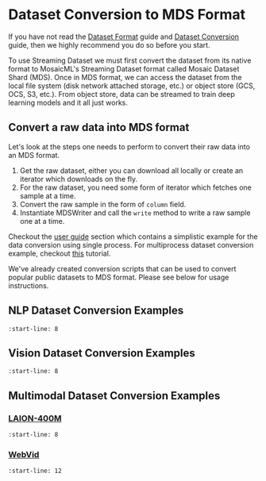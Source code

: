# Dataset Conversion to MDS Format

If you have not read the [Dataset Format](../fundamentals/dataset_format.md) guide and [Dataset Conversion](../fundamentals/dataset_conversion_guide.md) guide, then we highly recommend you do so before you start.

To use Streaming Dataset we must first convert the dataset from its native format to MosaicML's Streaming Dataset format called Mosaic Dataset Shard (MDS). Once in MDS format, we can access the dataset from the local file system (disk network attached storage, etc.) or object store (GCS, OCS, S3, etc.).  From object store, data can be streamed to train deep learning models and it all just works.

## Convert a raw data into MDS format

Let's look at the steps one needs to perform to convert their raw data into an MDS format.

1. Get the raw dataset, either you can download all locally or create an iterator which downloads on the fly.
2. For the raw dataset, you need some form of iterator which fetches one sample at a time.
3. Convert the raw sample in the form of `column` field.
4. Instantiate MDSWriter and call the `write` method to write a raw sample one at a time.

Checkout the [user guide](../getting_started/user_guide.md) section which contains a simplistic example for the data conversion using single process. For multiprocess dataset conversion example, checkout [this](../examples/multiprocess_dataset_conversion.ipynb) tutorial.


We've already created conversion scripts that can be used to convert popular public datasets to MDS format.  Please see below for usage instructions.

## NLP Dataset Conversion Examples

```{include} ../../../streaming/text/convert/README.md
:start-line: 8
```

## Vision Dataset Conversion Examples

```{include} ../../../streaming/vision/convert/README.md
:start-line: 8
```

## Multimodal Dataset Conversion Examples
### [LAION-400M](https://laion.ai/blog/laion-400-open-dataset/)
```{include} ../../../streaming/multimodal/convert/laion/laion400m/README.md
:start-line: 8
```
### [WebVid](https://m-bain.github.io/webvid-dataset/)
```{include} ../../../streaming/multimodal/convert/webvid/README.md
:start-line: 12
```
